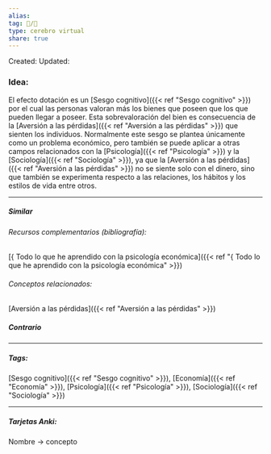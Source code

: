 ```yaml
---
alias: 
tag: 📝/🌱
type: cerebro virtual
share: true
---
```

Created: 
Updated: 


### Idea:
El efecto dotación es un [Sesgo cognitivo]({{< ref "Sesgo cognitivo" >}}) por el cual las personas valoran más los bienes que poseen que los que pueden llegar a poseer.
Esta sobrevaloración del bien es consecuencia de la [Aversión a las pérdidas]({{< ref "Aversión a las pérdidas" >}}) que sienten los individuos.
Normalmente este sesgo se plantea únicamente como un problema económico, pero también se puede aplicar a otras campos relacionados con la [Psicología]({{< ref "Psicología" >}}) y la [Sociología]({{< ref "Sociología" >}}), ya que la [Aversión a las pérdidas]({{< ref "Aversión a las pérdidas" >}}) no se siente solo con el dinero, sino que también se experimenta respecto a las relaciones, los hábitos y los estilos de vida entre otros.

---
##### Similar
###### Recursos complementarios (bibliografía):
[{ Todo lo que he aprendido con la psicología económica]({{< ref "{ Todo lo que he aprendido con la psicología económica" >}})
###### Conceptos relacionados:
[Aversión a las pérdidas]({{< ref "Aversión a las pérdidas" >}})
##### Contrario


---
##### Tags:
[Sesgo cognitivo]({{< ref "Sesgo cognitivo" >}}), [Economía]({{< ref "Economía" >}}), [Psicología]({{< ref "Psicología" >}}), [Sociología]({{< ref "Sociología" >}})

---
##### Tarjetas Anki:
Nombre → concepto